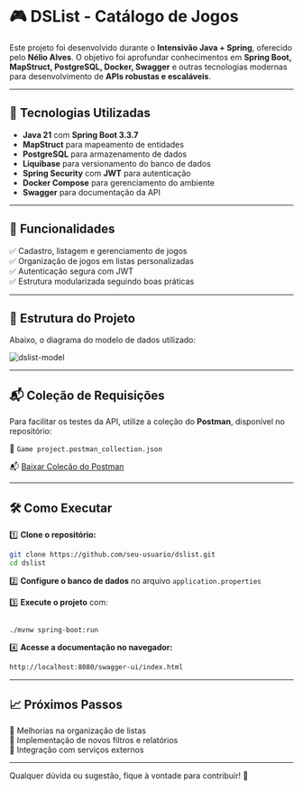 # 🎮 DSList - Catálogo de Jogos

Este projeto foi desenvolvido durante o **Intensivão Java + Spring**, oferecido pelo **Nélio Alves**. O objetivo foi aprofundar conhecimentos em **Spring Boot, MapStruct, PostgreSQL, Docker, Swagger** e outras tecnologias modernas para desenvolvimento de **APIs robustas e escaláveis**.

---

## 🚀 Tecnologias Utilizadas

- **Java 21** com **Spring Boot 3.3.7**
- **MapStruct** para mapeamento de entidades
- **PostgreSQL** para armazenamento de dados
- **Liquibase** para versionamento do banco de dados
- **Spring Security** com **JWT** para autenticação
- **Docker Compose** para gerenciamento do ambiente
- **Swagger** para documentação da API

---

## 📌 Funcionalidades

✅ Cadastro, listagem e gerenciamento de jogos  
✅ Organização de jogos em listas personalizadas  
✅ Autenticação segura com JWT  
✅ Estrutura modularizada seguindo boas práticas  

---

## 📂 Estrutura do Projeto

Abaixo, o diagrama do modelo de dados utilizado:

 ![dslist-model](https://github.com/user-attachments/assets/bf561a32-778c-4f97-8d96-ad19fa792cf6)

---

## 📬 Coleção de Requisições

Para facilitar os testes da API, utilize a coleção do **Postman**, disponível no repositório:

📂 `Game project.postman_collection.json`

📬 [Baixar Coleção do Postman]([https://raw.githubusercontent.com/seu-usuario/seu-repositorio/main/Game%20project.postman_collection.json](https://raw.githubusercontent.com/SamuelSantos20/game_synopsis/refs/heads/master/Game%20project.postman_collection.json?token=GHSAT0AAAAAAC4PXWKRUHT2KJ3DHM3TJP4QZ4WVHUA))


---

## 🛠️ Como Executar

1️⃣ **Clone o repositório:**

```sh
git clone https://github.com/seu-usuario/dslist.git
cd dslist
```

2️⃣ **Configure o banco de dados** no arquivo `application.properties`

3️⃣ **Execute o projeto** com:

```sh[Uploading Game project.postman_collection.json…]()

./mvnw spring-boot:run
```

4️⃣ **Acesse a documentação no navegador:**

```bash
http://localhost:8080/swagger-ui/index.html
```

---

## 📈 Próximos Passos

🔹 Melhorias na organização de listas  
🔹 Implementação de novos filtros e relatórios  
🔹 Integração com serviços externos  

---

Qualquer dúvida ou sugestão, fique à vontade para contribuir! 🚀
